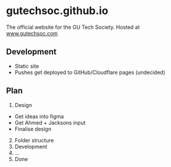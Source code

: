 # gutechsoc.github.io
The official website for the GU Tech Society. Hosted at www.gutechsoc.com

## Development
* Static site
* Pushes get deployed to GitHub/Cloudflare pages (undecided)

## Plan
1. Design
- Get ideas into figma
- Get Ahmed + Jacksons input
- Finalise design
2. Folder structure
3. Development
4. ...
5. Done